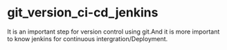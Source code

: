 # git_version_ci-cd_jenkins
It is an important step for version control using git.And it is more important to know jenkins for continuous intergration/Deployment.
